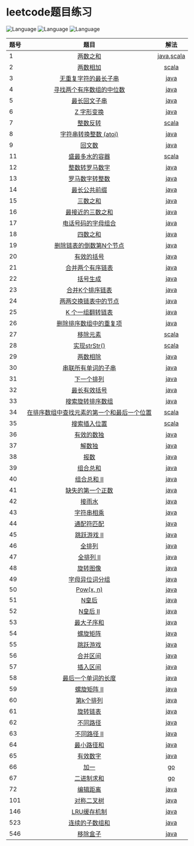 # leetcode题目练习

![Language](https://img.shields.io/badge/language-java-blue.svg)
![Language](https://img.shields.io/badge/language-scala-red.svg)
![Language](https://img.shields.io/badge/language-go-9cf.svg)

| 题号 | 题目 | 解法 |
| --- |:---:| :---:|
| 1 | [两数之和](https://leetcode-cn.com/problems/two-sum/) | [java](https://github.com/lmmmowi/leetcode-practice/blob/master//src/main/java/com/lmmmowi/leetcode/p1/Solution.java),[scala](https://github.com/lmmmowi/leetcode-practice/blob/master//src/main/scala/com/lmmmowi/leetcode/scala/p1/Solution.scala) |
| 2 | [两数相加](https://leetcode-cn.com/problems/add-two-numbers/) | [scala](https://github.com/lmmmowi/leetcode-practice/blob/master//src/main/scala/com/lmmmowi/leetcode/scala/p2/Solution.scala) |
| 3 | [无重复字符的最长子串](https://leetcode-cn.com/problems/longest-substring-without-repeating-characters/) | [java](https://github.com/lmmmowi/leetcode-practice/blob/master//src/main/java/com/lmmmowi/leetcode/p3/Solution.java) |
| 4 | [寻找两个有序数组的中位数](https://leetcode-cn.com/problems/median-of-two-sorted-arrays/) | [java](https://github.com/lmmmowi/leetcode-practice/blob/master//src/main/java/com/lmmmowi/leetcode/p4/Solution.java) |
| 5 | [最长回文子串](https://leetcode-cn.com/problems/longest-palindromic-substring/) | [java](https://github.com/lmmmowi/leetcode-practice/blob/master//src/main/java/com/lmmmowi/leetcode/p5/Solution.java) |
| 6 | [Z 字形变换](https://leetcode-cn.com/problems/zigzag-conversion/) | [java](https://github.com/lmmmowi/leetcode-practice/blob/master//src/main/java/com/lmmmowi/leetcode/p6/Solution.java) |
| 7 | [整数反转](https://leetcode-cn.com/problems/reverse-integer/) | [scala](https://github.com/lmmmowi/leetcode-practice/blob/master//src/main/scala/com/lmmmowi/leetcode/scala/p7/Solution.scala) |
| 8 | [字符串转换整数 (atoi)](https://leetcode-cn.com/problems/string-to-integer-atoi/) | [java](https://github.com/lmmmowi/leetcode-practice/blob/master//src/main/java/com/lmmmowi/leetcode/p8/Solution.java) |
| 9 | [回文数](https://leetcode-cn.com/problems/palindrome-number/) | [java](https://github.com/lmmmowi/leetcode-practice/blob/master//src/main/java/com/lmmmowi/leetcode/p9/Solution.java) |
| 11 | [盛最多水的容器](https://leetcode-cn.com/problems/container-with-most-water/) | [scala](https://github.com/lmmmowi/leetcode-practice/blob/master//src/main/scala/com/lmmmowi/leetcode/scala/p11/Solution.scala) |
| 12 | [整数转罗马数字](https://leetcode-cn.com/problems/integer-to-roman/) | [java](https://github.com/lmmmowi/leetcode-practice/blob/master//src/main/java/com/lmmmowi/leetcode/p12/Solution.java) |
| 13 | [罗马数字转整数](https://leetcode-cn.com/problems/roman-to-integer/) | [java](https://github.com/lmmmowi/leetcode-practice/blob/master//src/main/java/com/lmmmowi/leetcode/p13/Solution.java) |
| 14 | [最长公共前缀](https://leetcode-cn.com/problems/longest-common-prefix/) | [java](https://github.com/lmmmowi/leetcode-practice/blob/master//src/main/java/com/lmmmowi/leetcode/p14/Solution.java) |
| 15 | [三数之和](https://leetcode-cn.com/problems/3sum/) | [java](https://github.com/lmmmowi/leetcode-practice/blob/master//src/main/java/com/lmmmowi/leetcode/p15/Solution.java) |
| 16 | [最接近的三数之和](https://leetcode-cn.com/problems/3sum-closest/) | [java](https://github.com/lmmmowi/leetcode-practice/blob/master//src/main/java/com/lmmmowi/leetcode/p16/Solution.java) |
| 17 | [电话号码的字母组合](https://leetcode-cn.com/problems/letter-combinations-of-a-phone-number/) | [java](https://github.com/lmmmowi/leetcode-practice/blob/master//src/main/java/com/lmmmowi/leetcode/p17/Solution.java) |
| 18 | [四数之和](https://leetcode-cn.com/problems/4sum/) | [java](https://github.com/lmmmowi/leetcode-practice/blob/master//src/main/java/com/lmmmowi/leetcode/p18/Solution.java) |
| 19 | [删除链表的倒数第N个节点](https://leetcode-cn.com/problems/remove-nth-node-from-end-of-list/) | [java](https://github.com/lmmmowi/leetcode-practice/blob/master//src/main/java/com/lmmmowi/leetcode/p19/Solution.java) |
| 20 | [有效的括号](https://leetcode-cn.com/problems/valid-parentheses/) | [java](https://github.com/lmmmowi/leetcode-practice/blob/master//src/main/java/com/lmmmowi/leetcode/p20/Solution.java) |
| 21 | [合并两个有序链表](https://leetcode-cn.com/problems/merge-two-sorted-lists/) | [java](https://github.com/lmmmowi/leetcode-practice/blob/master//src/main/java/com/lmmmowi/leetcode/p21/Solution.java) |
| 22 | [括号生成](https://leetcode-cn.com/problems/generate-parentheses/) | [java](https://github.com/lmmmowi/leetcode-practice/blob/master//src/main/java/com/lmmmowi/leetcode/p22/Solution.java) |
| 23 | [合并K个排序链表](https://leetcode-cn.com/problems/merge-k-sorted-lists/) | [java](https://github.com/lmmmowi/leetcode-practice/blob/master//src/main/java/com/lmmmowi/leetcode/p23/Solution.java) |
| 24 | [两两交换链表中的节点](https://leetcode-cn.com/problems/swap-nodes-in-pairs/) | [java](https://github.com/lmmmowi/leetcode-practice/blob/master//src/main/java/com/lmmmowi/leetcode/p24/Solution.java) |
| 25 | [K 个一组翻转链表](https://leetcode-cn.com/problems/reverse-nodes-in-k-group/) | [java](https://github.com/lmmmowi/leetcode-practice/blob/master//src/main/java/com/lmmmowi/leetcode/p25/Solution.java) |
| 26 | [删除排序数组中的重复项](https://leetcode-cn.com/problems/remove-duplicates-from-sorted-array/) | [java](https://github.com/lmmmowi/leetcode-practice/blob/master//src/main/java/com/lmmmowi/leetcode/p26/Solution.java) |
| 27 | [移除元素](https://leetcode-cn.com/problems/remove-element/) | [scala](https://github.com/lmmmowi/leetcode-practice/blob/master//src/main/scala/com/lmmmowi/leetcode/scala/p27/Solution.scala) |
| 28 | [实现strStr()](https://leetcode-cn.com/problems/implement-strstr/) | [scala](https://github.com/lmmmowi/leetcode-practice/blob/master//src/main/scala/com/lmmmowi/leetcode/scala/p28/Solution.scala) |
| 29 | [两数相除](https://leetcode-cn.com/problems/divide-two-integers/) | [java](https://github.com/lmmmowi/leetcode-practice/blob/master//src/main/java/com/lmmmowi/leetcode/p29/Solution.java) |
| 30 | [串联所有单词的子串](https://leetcode-cn.com/problems/substring-with-concatenation-of-all-words/) | [java](https://github.com/lmmmowi/leetcode-practice/blob/master//src/main/java/com/lmmmowi/leetcode/p30/Solution.java) |
| 31 | [下一个排列](https://leetcode-cn.com/problems/next-permutation/) | [java](https://github.com/lmmmowi/leetcode-practice/blob/master//src/main/java/com/lmmmowi/leetcode/p31/Solution.java) |
| 32 | [最长有效括号](https://leetcode-cn.com/problems/longest-valid-parentheses/) | [java](https://github.com/lmmmowi/leetcode-practice/blob/master//src/main/java/com/lmmmowi/leetcode/p32/Solution.java) |
| 33 | [搜索旋转排序数组](https://leetcode-cn.com/problems/search-in-rotated-sorted-array/) | [java](https://github.com/lmmmowi/leetcode-practice/blob/master//src/main/java/com/lmmmowi/leetcode/p33/Solution.java) |
| 34 | [在排序数组中查找元素的第一个和最后一个位置](https://leetcode-cn.com/problems/find-first-and-last-position-of-element-in-sorted-array/) | [scala](https://github.com/lmmmowi/leetcode-practice/blob/master//src/main/scala/com/lmmmowi/leetcode/scala/p34/Solution.scala) |
| 35 | [搜索插入位置](https://leetcode-cn.com/problems/search-insert-position/) | [scala](https://github.com/lmmmowi/leetcode-practice/blob/master//src/main/scala/com/lmmmowi/leetcode/scala/p35/Solution.scala) |
| 36 | [有效的数独](https://leetcode-cn.com/problems/valid-sudoku/) | [java](https://github.com/lmmmowi/leetcode-practice/blob/master//src/main/java/com/lmmmowi/leetcode/p36/Solution.java) |
| 37 | [解数独](https://leetcode-cn.com/problems/sudoku-solver/) | [java](https://github.com/lmmmowi/leetcode-practice/blob/master//src/main/java/com/lmmmowi/leetcode/p37/Solution.java) |
| 38 | [报数](https://leetcode-cn.com/problems/count-and-say/) | [java](https://github.com/lmmmowi/leetcode-practice/blob/master//src/main/java/com/lmmmowi/leetcode/p38/Solution.java) |
| 39 | [组合总和](https://leetcode-cn.com/problems/combination-sum/) | [java](https://github.com/lmmmowi/leetcode-practice/blob/master//src/main/java/com/lmmmowi/leetcode/p39/Solution.java) |
| 40 | [组合总和 II](https://leetcode-cn.com/problems/combination-sum-ii/) | [java](https://github.com/lmmmowi/leetcode-practice/blob/master//src/main/java/com/lmmmowi/leetcode/p40/Solution.java) |
| 41 | [缺失的第一个正数](https://leetcode-cn.com/problems/first-missing-positive/) | [java](https://github.com/lmmmowi/leetcode-practice/blob/master//src/main/java/com/lmmmowi/leetcode/p41/Solution.java) |
| 42 | [接雨水](https://leetcode-cn.com/problems/trapping-rain-water/) | [java](https://github.com/lmmmowi/leetcode-practice/blob/master//src/main/java/com/lmmmowi/leetcode/p42/Solution.java) |
| 43 | [字符串相乘](https://leetcode-cn.com/problems/multiply-strings/) | [java](https://github.com/lmmmowi/leetcode-practice/blob/master//src/main/java/com/lmmmowi/leetcode/p43/Solution.java) |
| 44 | [通配符匹配](https://leetcode-cn.com/problems/wildcard-matching/) | [java](https://github.com/lmmmowi/leetcode-practice/blob/master//src/main/java/com/lmmmowi/leetcode/p44/Solution.java) |
| 45 | [跳跃游戏 II](https://leetcode-cn.com/problems/jump-game-ii/) | [java](https://github.com/lmmmowi/leetcode-practice/blob/master//src/main/java/com/lmmmowi/leetcode/p45/Solution.java) |
| 46 | [全排列](https://leetcode-cn.com/problems/permutations/) | [java](https://github.com/lmmmowi/leetcode-practice/blob/master//src/main/java/com/lmmmowi/leetcode/p46/Solution.java) |
| 47 | [全排列 II](https://leetcode-cn.com/problems/permutations-ii/) | [java](https://github.com/lmmmowi/leetcode-practice/blob/master//src/main/java/com/lmmmowi/leetcode/p47/Solution.java) |
| 48 | [旋转图像](https://leetcode-cn.com/problems/rotate-image/) | [java](https://github.com/lmmmowi/leetcode-practice/blob/master//src/main/java/com/lmmmowi/leetcode/p48/Solution.java) |
| 49 | [字母异位词分组](https://leetcode-cn.com/problems/group-anagrams/) | [java](https://github.com/lmmmowi/leetcode-practice/blob/master//src/main/java/com/lmmmowi/leetcode/p49/Solution.java) |
| 50 | [Pow(x, n)](https://leetcode-cn.com/problems/powx-n/) | [java](https://github.com/lmmmowi/leetcode-practice/blob/master//src/main/java/com/lmmmowi/leetcode/p50/Solution.java) |
| 51 | [N皇后](https://leetcode-cn.com/problems/n-queens/) | [java](https://github.com/lmmmowi/leetcode-practice/blob/master//src/main/java/com/lmmmowi/leetcode/p51/Solution.java) |
| 52 | [N皇后 II](https://leetcode-cn.com/problems/n-queens-ii/) | [java](https://github.com/lmmmowi/leetcode-practice/blob/master//src/main/java/com/lmmmowi/leetcode/p52/Solution.java) |
| 53 | [最大子序和](https://leetcode-cn.com/problems/maximum-subarray/) | [java](https://github.com/lmmmowi/leetcode-practice/blob/master//src/main/java/com/lmmmowi/leetcode/p53/Solution.java) |
| 54 | [螺旋矩阵](https://leetcode-cn.com/problems/spiral-matrix/) | [java](https://github.com/lmmmowi/leetcode-practice/blob/master//src/main/java/com/lmmmowi/leetcode/p54/Solution.java) |
| 55 | [跳跃游戏](https://leetcode-cn.com/problems/jump-game/) | [java](https://github.com/lmmmowi/leetcode-practice/blob/master//src/main/java/com/lmmmowi/leetcode/p55/Solution.java) |
| 56 | [合并区间](https://leetcode-cn.com/problems/merge-intervals/) | [java](https://github.com/lmmmowi/leetcode-practice/blob/master//src/main/java/com/lmmmowi/leetcode/p56/Solution.java) |
| 57 | [插入区间](https://leetcode-cn.com/problems/insert-interval/) | [java](https://github.com/lmmmowi/leetcode-practice/blob/master//src/main/java/com/lmmmowi/leetcode/p57/Solution.java) |
| 58 | [最后一个单词的长度](https://leetcode-cn.com/problems/length-of-last-word/) | [java](https://github.com/lmmmowi/leetcode-practice/blob/master//src/main/java/com/lmmmowi/leetcode/p58/Solution.java) |
| 59 | [螺旋矩阵 II](https://leetcode-cn.com/problems/spiral-matrix-ii/) | [java](https://github.com/lmmmowi/leetcode-practice/blob/master//src/main/java/com/lmmmowi/leetcode/p59/Solution.java) |
| 60 | [第k个排列](https://leetcode-cn.com/problems/permutation-sequence/) | [java](https://github.com/lmmmowi/leetcode-practice/blob/master//src/main/java/com/lmmmowi/leetcode/p60/Solution.java) |
| 61 | [旋转链表](https://leetcode-cn.com/problems/rotate-list/) | [java](https://github.com/lmmmowi/leetcode-practice/blob/master//src/main/java/com/lmmmowi/leetcode/p61/Solution.java) |
| 62 | [不同路径](https://leetcode-cn.com/problems/unique-paths/) | [java](https://github.com/lmmmowi/leetcode-practice/blob/master//src/main/java/com/lmmmowi/leetcode/p62/Solution.java) |
| 63 | [不同路径 II](https://leetcode-cn.com/problems/unique-paths-ii/) | [java](https://github.com/lmmmowi/leetcode-practice/blob/master//src/main/java/com/lmmmowi/leetcode/p63/Solution.java) |
| 64 | [最小路径和](https://leetcode-cn.com/problems/minimum-path-sum/) | [java](https://github.com/lmmmowi/leetcode-practice/blob/master//src/main/java/com/lmmmowi/leetcode/p64/Solution.java) |
| 65 | [有效数字](https://leetcode-cn.com/problems/valid-number/) | [java](https://github.com/lmmmowi/leetcode-practice/blob/master//src/main/java/com/lmmmowi/leetcode/p65/Solution.java) |
| 66 | [加一](https://leetcode-cn.com/problems/plus-one/) | [go](https://github.com/lmmmowi/leetcode-practice/blob/master//src/main/go/com/lmmmowi/leetcode/go/p66/Solution.go) |
| 67 | [ 二进制求和](https://leetcode-cn.com/problems/add-binary/) | [go](https://github.com/lmmmowi/leetcode-practice/blob/master//src/main/go/com/lmmmowi/leetcode/go/p67/Solution.go) |
| 72 | [编辑距离](https://leetcode-cn.com/problems/edit-distance/) | [java](https://github.com/lmmmowi/leetcode-practice/blob/master//src/main/java/com/lmmmowi/leetcode/p72/Solution.java) |
| 101 | [对称二叉树](https://leetcode-cn.com/problems/symmetric-tree/) | [java](https://github.com/lmmmowi/leetcode-practice/blob/master//src/main/java/com/lmmmowi/leetcode/p101/Solution.java) |
| 146 | [LRU缓存机制](https://leetcode-cn.com/problems/lru-cache/) | [java](https://github.com/lmmmowi/leetcode-practice/blob/master//src/main/java/com/lmmmowi/leetcode/p146/Solution.java) |
| 523 | [连续的子数组和](https://leetcode-cn.com/problems/continuous-subarray-sum/) | [java](https://github.com/lmmmowi/leetcode-practice/blob/master//src/main/java/com/lmmmowi/leetcode/p523/Solution.java) |
| 546 | [移除盒子](https://leetcode-cn.com/problems/remove-boxes/) | [java](https://github.com/lmmmowi/leetcode-practice/blob/master//src/main/java/com/lmmmowi/leetcode/p546/Solution.java) |
